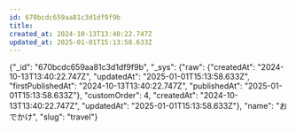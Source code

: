 ```yaml
---
id: 670bcdc659aa81c3d1df9f9b
title: 
created_at: 2024-10-13T13:40:22.747Z
updated_at: 2025-01-01T15:13:58.633Z
---
```


{"_id": "670bcdc659aa81c3d1df9f9b", "_sys": {"raw": {"createdAt": "2024-10-13T13:40:22.747Z", "updatedAt": "2025-01-01T15:13:58.633Z", "firstPublishedAt": "2024-10-13T13:40:22.747Z", "publishedAt": "2025-01-01T15:13:58.633Z"}, "customOrder": 4, "createdAt": "2024-10-13T13:40:22.747Z", "updatedAt": "2025-01-01T15:13:58.633Z"}, "name": "おでかけ", "slug": "travel"}